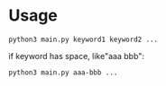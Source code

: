 # Usage
```python3 main.py keyword1 keyword2 ...```

if keyword has space, like"aaa bbb":

```python3 main.py aaa-bbb ...```

